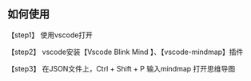## 如何使用

【step1】 使用vscode打开

【step2】 vscode安装【Vscode Blink Mind 】、【vscode-mindmap】插件


【step3】 在JSON文件上，Ctrl + Shift + P 输入mindmap 打开思维导图
